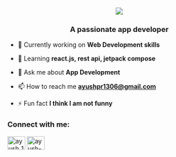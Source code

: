 <h1 align="center">
  <a href="https://git.io/typing-svg">
    <img src="https://readme-typing-svg.herokuapp.com/?lines=Hello,+There!+👋;This+is+AYUSH+PRAJAPATI;Nice+to+meet+you!&center=true&size=30">
  </a>
  <h3 align="center">A passionate app developer</h3>
</h1>

- 🔭 Currently working on **Web Development skills**

- 🌱 Learning **react.js, rest api, jetpack compose**

- 💬 Ask me about **App Development**

- 📫 How to reach me **ayushpr1306@gmail.com**

- ⚡ Fun fact **I think I am not funny**

<h3 align="left">Connect with me:</h3>
<p align="left">
<a href="https://twitter.com/AYuSH_1306" target="blank"><img align="center" src="https://raw.githubusercontent.com/rahuldkjain/github-profile-readme-generator/master/src/images/icons/Social/twitter.svg" alt="ayush_1306" height="30" width="40" /></a>
<a href="https://linkedin.com/in/ayush-prajapati-3580a9256" target="blank"><img align="center" src="https://raw.githubusercontent.com/rahuldkjain/github-profile-readme-generator/master/src/images/icons/Social/linked-in-alt.svg" alt="ayush-prajapati-3580a9256" height="30" width="40" /></a>
</a>
</p>

